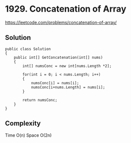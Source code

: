 # 1929. Concatenation of Array

https://leetcode.com/problems/concatenation-of-array/

## Solution

    public class Solution
    {
        public int[] GetConcatenation(int[] nums)
        {
            int[] numsConc = new int[nums.Length *2];

            for(int i = 0; i < nums.Length; i++)
            {
                numsConc[i] = nums[i];
                numsConc[i+nums.Length] = nums[i];
            }

            return numsConc;
        }
    }

## Complexity

Time O(n)
Space O(2n)
